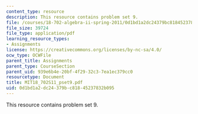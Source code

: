 ```yaml
---
content_type: resource
description: This resource contains problem set 9.
file: /courses/18-702-algebra-ii-spring-2011/0d1bd1a2dc24379bc81845237832b095_MIT18_702S11_pset9.pdf
file_size: 39724
file_type: application/pdf
learning_resource_types:
- Assignments
license: https://creativecommons.org/licenses/by-nc-sa/4.0/
ocw_type: OCWFile
parent_title: Assignments
parent_type: CourseSection
parent_uid: 939e6b4e-20bf-4f29-32c3-7ea1ec379cc0
resourcetype: Document
title: MIT18_702S11_pset9.pdf
uid: 0d1bd1a2-dc24-379b-c818-45237832b095
---
```

This resource contains problem set 9.